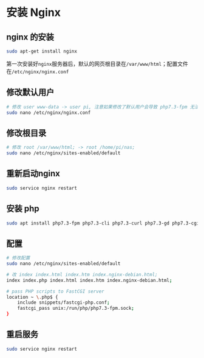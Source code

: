 # 安装 Nginx

## nginx 的安装

```bash
sudo apt-get install nginx
```

第一次安装好`nginx`服务器后，默认的网页根目录在`/var/www/html`；配置文件在`/etc/nginx/nginx.conf`

## 修改默认用户

```bash
# 修改 user www-data -> user pi, 注意如果修改了默认用户会导致 php7.3-fpm 无法正确运行，应该是权限的问题
sudo nano /etc/nginx/nginx.conf
```

## 修改根目录

```bash
# 修改 root /var/www/html; -> root /home/pi/nas;
sudo nano /etc/nginx/sites-enabled/default
```

## 重新启动nginx

```bash
sudo service nginx restart
```

## 安装 php
```bash
sudo apt install php7.3-fpm php7.3-cli php7.3-curl php7.3-gd php7.3-cgi
```

## 配置
```bash
# 修改配置
sudo nano /etc/nginx/sites-enabled/default

# 改 index index.html index.htm index.nginx-debian.html;
index index.php index.html index.htm index.nginx-debian.html;

# pass PHP scripts to FastCGI server
location ~ \.php$ {
    include snippets/fastcgi-php.conf;
    fastcgi_pass unix:/run/php/php7.3-fpm.sock;
}
```

## 重启服务
```bash
sudo service nginx restart
```
